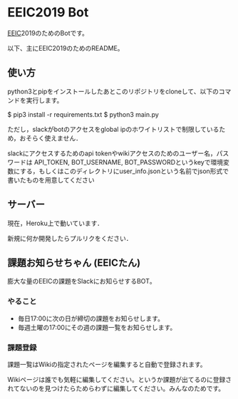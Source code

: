 # EEIC2019 Bot

[EEIC](http://www.ee.t.u-tokyo.ac.jp/)2019のためのBotです。

以下、主にEEIC2019のためのREADME。

## 使い方

python3とpipをインストールしたあとこのリポジトリをcloneして、以下のコマンドを実行します。

 $ pip3 install -r requirements.txt
 $ python3 main.py

ただし，slackがbotのアクセスをglobal ipのホワイトリストで制限しているため，おそらく使えません．

slackにアクセスするためのapi tokenやwikiアクセスのためのユーザー名，パスワードは
API_TOKEN, BOT_USERNAME, BOT_PASSWORDというkeyで環境変数にする，もしくはこのディレクトリにuser_info.jsonという名前でjson形式で書いたものを用意してください

## サーバー

現在，Heroku上で動いています．

新規に何か開発したらプルリクをください．

## 課題お知らせちゃん (EEICたん)

膨大な量のEEICの課題をSlackにお知らせするBOT。

### やること

* 毎日17:00に次の日が締切の課題をお知らせします。
* 毎週土曜の17:00にその週の課題一覧をお知らせします。

### 課題登録

課題一覧はWikiの指定されたページを編集すると自動で登録されます。

Wikiページは誰でも気軽に編集してください。というか課題が出てるのに登録されてないのを見つけたらためらわずに編集してください。みんなのためです。
